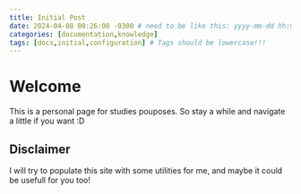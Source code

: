 ```yaml
---
title: Initial Post
date: 2024-04-08 00:26:00 -0300 # need to be like this: yyyy-mm-dd hh:mm:ss -0300
categories: [documentation,knowledge]
tags: [docs,initial,configuration] # Tags should be lowercase!!!
---
```


# Welcome

This is a personal page for studies pouposes. So stay a while and navigate a little if you want :D

## Disclaimer

I will try to populate this site with some utilities for me, and maybe it could be usefull for you too!
